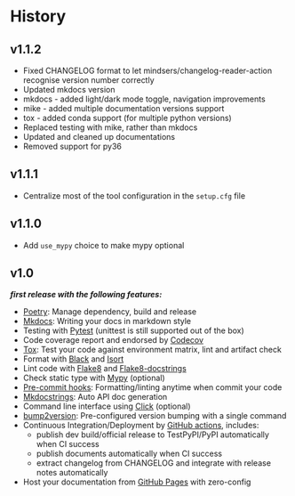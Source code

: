 # History

## v1.1.2

* Fixed CHANGELOG format to let mindsers/changelog-reader-action recognise version number correctly
* Updated mkdocs version
* mkdocs - added light/dark mode toggle, navigation improvements
* mike - added multiple documentation versions support
* tox - added conda support (for multiple python versions)
* Replaced testing with mike, rather than mkdocs
* Updated and cleaned up documentations
* Removed support for py36

## v1.1.1

* Centralize most of the tool configuration in the `setup.cfg` file

## v1.1.0

* Add `use_mypy` choice to make mypy optional

## v1.0
***first release with the following features:***

* [Poetry](https://python-poetry.org/): Manage dependency, build and release
* [Mkdocs](https://www.mkdocs.org): Writing your docs in markdown style
* Testing with [Pytest](https://pytest.org) (unittest is still supported out of the box)
* Code coverage report and endorsed by [Codecov](https://codecov.io)
* [Tox](https://tox.readthedocs.io): Test your code against environment matrix, lint and artifact check
* Format with [Black](https://github.com/psf/black) and [Isort](https://github.com/PyCQA/isort)
* Lint code with [Flake8](https://flake8.pycqa.org) and [Flake8-docstrings](https://pypi.org/project/flake8-docstrings/)
* Check static type with [Mypy](http://mypy-lang.org/) (optional)
* [Pre-commit hooks](https://pre-commit.com/): Formatting/linting anytime when commit your code
* [Mkdocstrings](https://mkdocstrings.github.io/): Auto API doc generation
* Command line interface using [Click](https://click.palletsprojects.com/en/8.0.x/) (optional)
* [bump2version](https://github.com/c4urself/bump2version): Pre-configured version bumping with a single command
* Continuous Integration/Deployment by [GitHub actions](https://github.com/features/actions), includes:
    - publish dev build/official release to TestPyPI/PyPI automatically when CI success
    - publish documents automatically when CI success
    - extract changelog from CHANGELOG and integrate with release notes automatically
* Host your documentation from [GitHub Pages](https://pages.github.com) with zero-config
